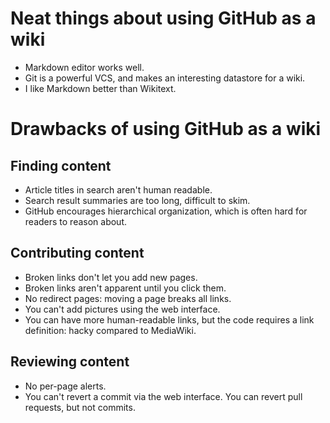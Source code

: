 # Neat things about using GitHub as a wiki
- Markdown editor works well.
- Git is a powerful VCS, and makes an interesting datastore for a wiki.
- I like Markdown better than Wikitext.

# Drawbacks of using GitHub as a wiki
## Finding content
- Article titles in search aren't human readable.
- Search result summaries are too long, difficult to skim.
- GitHub encourages hierarchical organization, which is often hard for readers to reason about.

## Contributing content
- Broken links don't let you add new pages.
- Broken links aren't apparent until you click them.
- No redirect pages: moving a page breaks all links.
- You can't add pictures using the web interface.
- You can have more human-readable links, but the code requires a link definition: hacky compared to MediaWiki.

## Reviewing content
- No per-page alerts.
- You can't revert a commit via the web interface. You can revert pull requests, but not commits.
